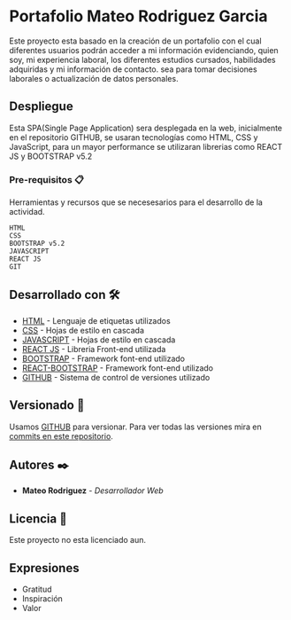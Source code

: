 # Portafolio Mateo Rodriguez Garcia

Este proyecto esta basado en la creación de un portafolio con el cual diferentes usuarios podrán acceder a mi información evidenciando, quien soy, mi experiencia laboral, los diferentes estudios cursados, habilidades adquiridas y mi información de contacto. sea para tomar decisiones laborales o  actualización de datos personales.

## Despliegue
Esta SPA(Single Page Application) sera desplegada en la web, inicialmente en el repositorio GITHUB, se usaran tecnologías como HTML, CSS y JavaScript, para un mayor performance se utilizaran librerias como REACT JS y BOOTSTRAP v5.2

### Pre-requisitos 📋

Herramientas y recursos que se necesesarios para el desarrollo de la actividad.

```
HTML
CSS
BOOTSTRAP v5.2
JAVASCRIPT
REACT JS
GIT
```

## Desarrollado con 🛠️

* [HTML](https://html.com/) - Lenguaje de etiquetas utilizados
* [CSS](https://css.com/) - Hojas de estilo en cascada
* [JAVASCRIPT](https://javascript.com/) - Hojas de estilo en cascada
* [REACT JS](https://https://reactjs.org//) - Libreria Front-end utilizada
* [BOOTSTRAP](https://getbootstrap.com/) - Framework font-end utilizado
* [REACT-BOOTSTRAP](https://react-bootstrap.github.io/) - Framework font-end utilizado
* [GITHUB](https://github.com/) - Sistema de control de versiones utilizado

## Versionado 📌

Usamos [GITHUB](https://github.com/) para versionar. Para ver todas las versiones mira en [commits en este repositorio](https://github.com/Mateo1310/curriculum-vitae-react.git). 

## Autores ✒️

* **Mateo Rodriguez** - *Desarrollador Web*

## Licencia 📄

Este proyecto no esta licenciado aun.

## Expresiones

* Gratitud
* Inspiración
* Valor
